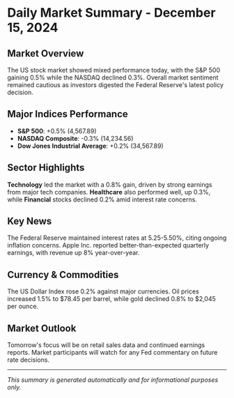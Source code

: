 # Daily Market Summary - December 15, 2024

## Market Overview
The US stock market showed mixed performance today, with the S&P 500 gaining 0.5% while the NASDAQ declined 0.3%. Overall market sentiment remained cautious as investors digested the Federal Reserve's latest policy decision.

## Major Indices Performance
- **S&P 500**: +0.5% (4,567.89)
- **NASDAQ Composite**: -0.3% (14,234.56)  
- **Dow Jones Industrial Average**: +0.2% (34,567.89)

## Sector Highlights
**Technology** led the market with a 0.8% gain, driven by strong earnings from major tech companies. **Healthcare** also performed well, up 0.3%, while **Financial** stocks declined 0.2% amid interest rate concerns.

## Key News
The Federal Reserve maintained interest rates at 5.25-5.50%, citing ongoing inflation concerns. Apple Inc. reported better-than-expected quarterly earnings, with revenue up 8% year-over-year.

## Currency & Commodities
The US Dollar Index rose 0.2% against major currencies. Oil prices increased 1.5% to $78.45 per barrel, while gold declined 0.8% to $2,045 per ounce.

## Market Outlook
Tomorrow's focus will be on retail sales data and continued earnings reports. Market participants will watch for any Fed commentary on future rate decisions.

---
*This summary is generated automatically and for informational purposes only.*